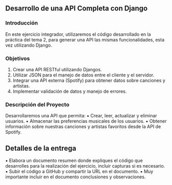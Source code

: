 ## Desarrollo de una API Completa con Django
### Introducción
En este ejercicio integrador, utilizaremos el código desarrollado en la práctica del tema
2, para generar una API las mismas funcionalidades, esta vez utilizando Django.
### Objetivos
1. Crear una API RESTful utilizando Djangos.
2. Utilizar JSON para el manejo de datos entre el cliente y el servidor.
3. Integrar una API externa (Spotify) para obtener datos sobre canciones y artistas.
4. Implementar validación de datos y manejo de errores.
### Descripción del Proyecto
Desarrollaremos una API que permita:
▪ Crear, leer, actualizar y eliminar usuarios.
▪ Almacenar las preferencias musicales de los usuarios.
▪ Obtener información sobre nuestras canciones y artistas favoritos desde la API de
Spotify.
## Detalles de la entrega
▪ Elabora un documento resumen donde expliques el código que desarrolles para
la realización del ejercicio, incluir capturas si es necesario.
▪ Subir el código a GitHub y compartir la URL en el documento.
▪ Muy importante incluir en el documento conclusiones y observaciones.